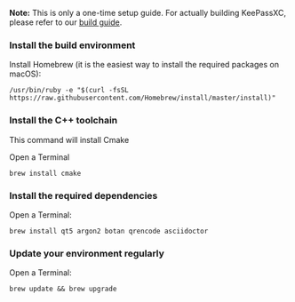 **Note:** This is only a one-time setup guide. For actually building KeePassXC, please refer to our [build guide](Building-KeePassXC).

### Install the build environment

Install Homebrew (it is the easiest way to install the required packages on macOS):
```
/usr/bin/ruby -e "$(curl -fsSL https://raw.githubusercontent.com/Homebrew/install/master/install)"
```

### Install the C++ toolchain

This command will install Cmake

Open a Terminal

```
brew install cmake
```

### Install the required dependencies

Open a Terminal:

```
brew install qt5 argon2 botan qrencode asciidoctor
```

### Update your environment regularly

Open a Terminal:

```
brew update && brew upgrade
```
